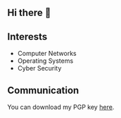 ## Hi there 👋

## Interests
* Computer Networks
* Operating Systems
* Cyber Security

## Communication
You can download my PGP key [here](https://mail-api.proton.me/pks/lookup?op=get&search=kristjan@ragnarsson.im).
<!--
**Kristjan-O-Ragnarsson/Kristjan-O-Ragnarsson** is a ✨ _special_ ✨ repository because its `README.md` (this file) appears on your GitHub profile.

Here are some ideas to get you started:

- 🔭 I’m currently working on ...
- 🌱 I’m currently learning ...
- 👯 I’m looking to collaborate on ...
- 🤔 I’m looking for help with ...
- 💬 Ask me about ...
- 📫 How to reach me: ...
- 😄 Pronouns: ...
- ⚡ Fun fact: ...
-->
